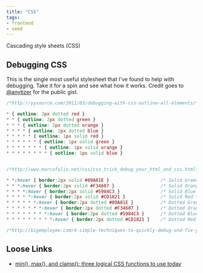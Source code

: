 ```yaml
---
title: "CSS"
tags:
- frontend
- seed
---
```


Cascading style sheets (CSS) 

## Debugging CSS

This is the single most useful stylesheet that I've found to help with debugging.
Take it for a spin and see what how it works. Credit goes to
[@anytizer](https://gist.github.com/anytizer/8121387) for the public gist.


```css {title="debug.css", linenos=false}
/*http://yysource.com/2011/03/debugging-with-css-outline-all-elements/*/

* { outline: 2px dotted red }
* * { outline: 2px dotted green }
* * * { outline: 2px dotted orange }
* * * * { outline: 2px dotted blue }
* * * * * { outline: 1px solid red }
* * * * * * { outline: 1px solid green }
* * * * * * * { outline: 1px solid orange }
* * * * * * * * { outline: 1px solid blue }


/*http://www.marcofolio.net/css/css_trick_debug_your_html_and_css.html*/

* *:hover { border:2px solid #89A81E }                   /* Solid Green */
* * *:hover { border:2px solid #F34607 }                 /* Solid Orange */
* * * *:hover { border:2px solid #5984C3 }               /* Solid Blue */
* * * * *:hover { border:2px solid #CD1821 }             /* Solid Red */
* * * * * *:hover { border:2px dotted #89A81E }          /* Dotted Green */
* * * * * * *:hover { border:2px dotted #F34607 }        /* Dotted Orange */
* * * * * * * *:hover { border:2px dotted #5984C3 }      /* Dotted Blue */
* * * * * * * * *:hover { border:2px dotted #CD1821 }    /* Dotted Red */

/*http://bigemployee.com/4-simple-techniques-to-quickly-debug-and-fix-your-css-code-in-almost-any-browser/*/
```

## Loose Links
- [min(), max(), and clamp(): three logical CSS functions to use today](https://web.dev/min-max-clamp/)